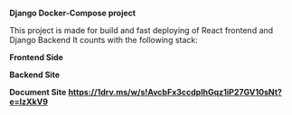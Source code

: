 **Django Docker-Compose project**

This project is made for build and fast deploying of React frontend and Django Backend
It counts with the following stack:

**Frontend Side**


**Backend Site**

**Document Site**
**https://1drv.ms/w/s!AvcbFx3ccdplhGqz1iP27GV10sNt?e=IzXkV9**


